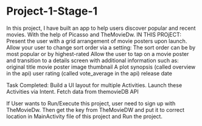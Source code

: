 # Project-1-Stage-1
In this project, I have built an app to help users discover popular and recent movies. With the help of Picasso and TheMovieDw.
IN THIS PROjECT:
    Present the user with a grid arrangement of movie posters upon launch.
    Allow your user to change sort order via a setting:
        The sort order can be by most popular or by highest-rated
    Allow the user to tap on a movie poster and transition to a details screen with additional information such as:
        original title
        movie poster image thumbnail
        A plot synopsis (called overview in the api)
        user rating (called vote_average in the api)
        release date


Task Completed:
    Build a UI layout for multiple Activities.
    Launch these Activities via Intent.
    Fetch data from themovieDB API


If User wants to Run/Execute this project, user need to sign up with TheMovieDw. Then get the key from TheMovieDW and put it to correct location in MainActivity file of this project and Run the project.

